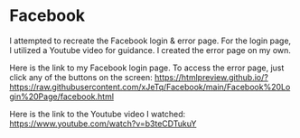 # Facebook

I attempted to recreate the Facebook login & error page. For the login page, I utilized a Youtube video for guidance. I created the error page on my own. 

Here is the link to my Facebook login page. To access the error page, just click any of the buttons on the screen: https://htmlpreview.github.io/?https://raw.githubusercontent.com/xJeTq/Facebook/main/Facebook%20Login%20Page/facebook.html 

Here is the link to the Youtube video I watched: https://www.youtube.com/watch?v=b3teCDTukuY 

